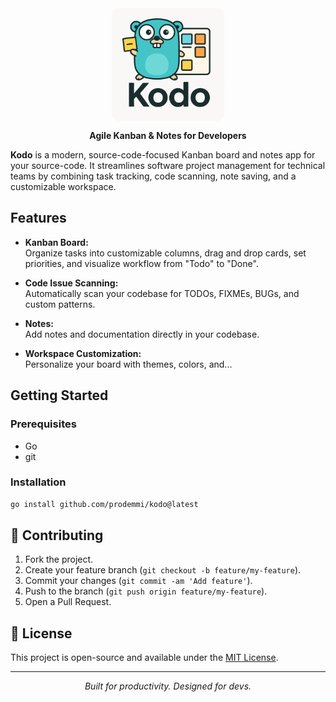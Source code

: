 <div align="center">
    <img src="./assets/logo-rounded.png" width="180" style="border-radius: 12px" />
</div>

<p align="center" style="margin-top: 12px">
  <b>Agile Kanban & Notes for Developers</b>
</p>

**Kodo** is a modern, source-code-focused Kanban board and notes app for your source-code. It streamlines software project management for technical teams by combining task tracking, code scanning, note saving, and a customizable workspace.

## Features

- **Kanban Board:**  
  Organize tasks into customizable columns, drag and drop cards, set priorities, and visualize workflow from "Todo" to "Done".

- **Code Issue Scanning:**  
  Automatically scan your codebase for TODOs, FIXMEs, BUGs, and custom patterns.

- **Notes:**  
  Add notes and documentation directly in your codebase.

- **Workspace Customization:**  
  Personalize your board with themes, colors, and...

## Getting Started

### Prerequisites
- Go
- git

### Installation
```bash
go install github.com/prodemmi/kodo@latest
```

## 🤝 Contributing

1. Fork the project.
2. Create your feature branch (`git checkout -b feature/my-feature`).
3. Commit your changes (`git commit -am 'Add feature'`).
4. Push to the branch (`git push origin feature/my-feature`).
5. Open a Pull Request.

## 📝 License

This project is open-source and available under the [MIT License](LICENSE).

---

<p align="center">
  <i>Built for productivity. Designed for devs.</i>
</p>